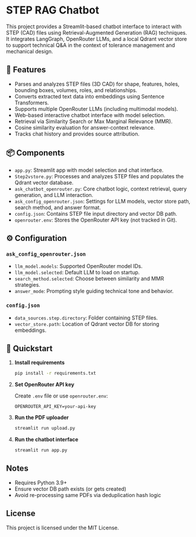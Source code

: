 # STEP RAG Chatbot

This project provides a Streamlit-based chatbot interface to interact with STEP (CAD) files using Retrieval-Augmented Generation (RAG) techniques. It integrates LangGraph, OpenRouter LLMs, and a local Qdrant vector store to support technical Q&A in the context of tolerance management and mechanical design.

## 🚀 Features

- Parses and analyzes STEP files (3D CAD) for shape, features, holes, bounding boxes, volumes, roles, and relationships.
- Converts extracted text data into embeddings using Sentence Transformers.
- Supports multiple OpenRouter LLMs (including multimodal models).
- Web-based interactive chatbot interface with model selection.
- Retrieval via Similarity Search or Max Marginal Relevance (MMR).
- Cosine similarity evaluation for answer-context relevance.
- Tracks chat history and provides source attribution.

## 📦 Components

- `app.py`: Streamlit app with model selection and chat interface.
- `Step2vstore.py`: Processes and analyzes STEP files and populates the Qdrant vector database.
- `ask_chatbot_openrouter.py`: Core chatbot logic, context retrieval, query generation, and LLM interaction.
- `ask_config_openrouter.json`: Settings for LLM models, vector store path, search method, and answer format.
- `config.json`: Contains STEP file input directory and vector DB path.
- `openrouter.env`: Stores the OpenRouter API key (not tracked in Git).

## ⚙️ Configuration

### `ask_config_openrouter.json`
- `llm_model.models`: Supported OpenRouter model IDs.
- `llm_model.selected`: Default LLM to load on startup.
- `search_method.selected`: Choose between similarity and MMR strategies.
- `answer_mode`: Prompting style guiding technical tone and behavior.

### `config.json`
- `data_sources.step.directory`: Folder containing STEP files.
- `vector_store.path`: Location of Qdrant vector DB for storing embeddings.

## 🧪 Quickstart

1. **Install requirements**

   ```bash
   pip install -r requirements.txt

2. **Set OpenRouter API key**

   Create `.env` file or use `openrouter.env`:
   ```env
   OPENROUTER_API_KEY=your-api-key
   ```

3. **Run the PDF uploader**
   ```bash
   streamlit run upload.py
   ```

4. **Run the chatbot interface**
   ```bash
   streamlit run app.py
   ```

## Notes

- Requires Python 3.9+
- Ensure vector DB path exists (or gets created)
- Avoid re-processing same PDFs via deduplication hash logic

## License

This project is licensed under the MIT License.